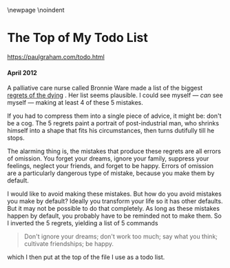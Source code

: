 \newpage
\noindent

The Top of My Todo List
=======================


  

<https://paulgraham.com/todo.html>
  

#### April 2012


  

  

 A palliative care nurse called Bronnie Ware made a list of the
biggest
 [regrets
of the dying](http://bronnieware.com/regrets-of-the-dying/) 
 . Her list seems plausible. I could see
myself —
 *can* 
 see myself — making at least 4 of these
5 mistakes.
   

  

 If you had to compress them into a single piece of advice, it might
be: don't be a cog. The 5 regrets paint a portrait of post\-industrial
man, who shrinks himself into a shape that fits his circumstances,
then turns dutifully till he stops.
   

  

 The alarming thing is, the mistakes that produce these regrets are
all errors of omission. You forget your dreams, ignore your family,
suppress your feelings, neglect your friends, and forget to be
happy. Errors of omission are a particularly dangerous type of
mistake, because you make them by default.
   

  

 I would like to avoid making these mistakes. But how do you avoid
mistakes you make by default? Ideally you transform your life so
it has other defaults. But it may not be possible to do that
completely. As long as these mistakes happen by default, you probably
have to be reminded not to make them. So I inverted the 5 regrets,
yielding a list of 5 commands
 
> Don't ignore your dreams; don't work too much; say what you
>  think; cultivate friendships; be happy.


 which I then put at the top of the file I use as a todo list.
   

  


